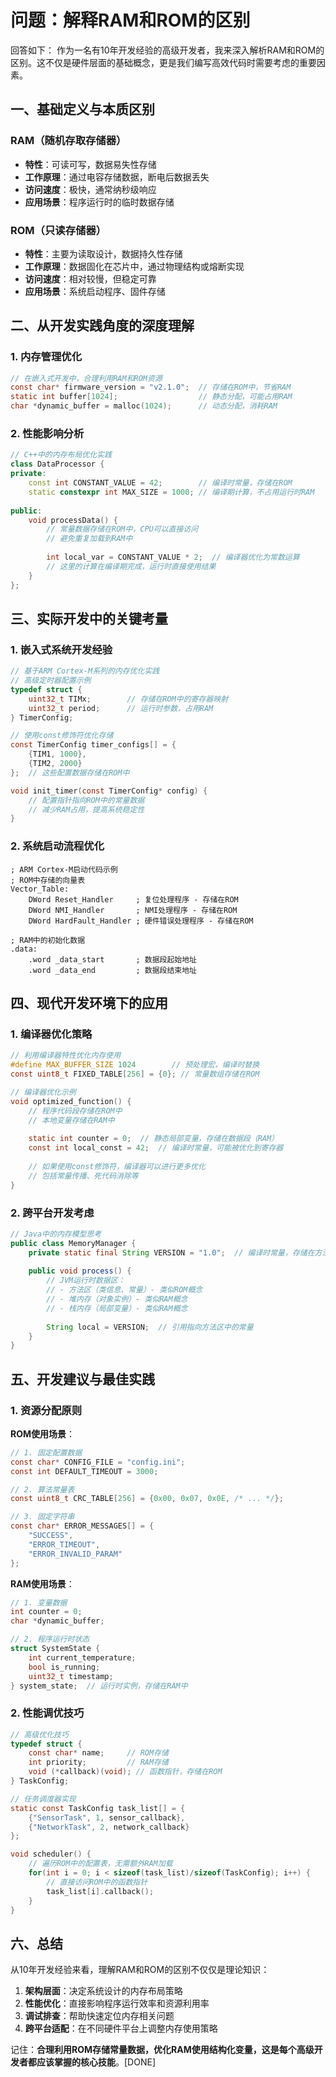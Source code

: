# 问题：解释RAM和ROM的区别
回答如下：
作为一名有10年开发经验的高级开发者，我来深入解析RAM和ROM的区别。这不仅是硬件层面的基础概念，更是我们编写高效代码时需要考虑的重要因素。

## 一、基础定义与本质区别

### RAM（随机存取存储器）
- **特性**：可读可写，数据易失性存储
- **工作原理**：通过电容存储数据，断电后数据丢失
- **访问速度**：极快，通常纳秒级响应
- **应用场景**：程序运行时的临时数据存储

### ROM（只读存储器）
- **特性**：主要为读取设计，数据持久性存储
- **工作原理**：数据固化在芯片中，通过物理结构或熔断实现
- **访问速度**：相对较慢，但稳定可靠
- **应用场景**：系统启动程序、固件存储

## 二、从开发实践角度的深度理解

### 1. 内存管理优化

```c
// 在嵌入式开发中，合理利用RAM和ROM资源
const char* firmware_version = "v2.1.0";  // 存储在ROM中，节省RAM
static int buffer[1024];                  // 静态分配，可能占用RAM
char *dynamic_buffer = malloc(1024);      // 动态分配，消耗RAM
```

### 2. 性能影响分析

```cpp
// C++中的内存布局优化实践
class DataProcessor {
private:
    const int CONSTANT_VALUE = 42;        // 编译时常量，存储在ROM
    static constexpr int MAX_SIZE = 1000; // 编译期计算，不占用运行时RAM
    
public:
    void processData() {
        // 常量数据存储在ROM中，CPU可以直接访问
        // 避免重复加载到RAM中
        
        int local_var = CONSTANT_VALUE * 2;  // 编译器优化为常数运算
        // 这里的计算在编译期完成，运行时直接使用结果
    }
};
```

## 三、实际开发中的关键考量

### 1. 嵌入式系统开发经验

```c
// 基于ARM Cortex-M系列的内存优化实践
// 高级定时器配置示例
typedef struct {
    uint32_t TIMx;        // 存储在ROM中的寄存器映射
    uint32_t period;      // 运行时参数，占用RAM
} TimerConfig;

// 使用const修饰符优化存储
const TimerConfig timer_configs[] = {
    {TIM1, 1000},
    {TIM2, 2000}
};  // 这些配置数据存储在ROM中

void init_timer(const TimerConfig* config) {
    // 配置指针指向ROM中的常量数据
    // 减少RAM占用，提高系统稳定性
}
```

### 2. 系统启动流程优化

```assembly
; ARM Cortex-M启动代码示例
; ROM中存储的向量表
Vector_Table:
    DWord Reset_Handler     ; 复位处理程序 - 存储在ROM
    DWord NMI_Handler       ; NMI处理程序 - 存储在ROM
    DWord HardFault_Handler ; 硬件错误处理程序 - 存储在ROM

; RAM中的初始化数据
.data:
    .word _data_start       ; 数据段起始地址
    .word _data_end         ; 数据段结束地址
```

## 四、现代开发环境下的应用

### 1. 编译器优化策略

```c
// 利用编译器特性优化内存使用
#define MAX_BUFFER_SIZE 1024        // 预处理宏，编译时替换
const uint8_t FIXED_TABLE[256] = {0}; // 常量数组存储在ROM

// 编译器优化示例
void optimized_function() {
    // 程序代码段存储在ROM中
    // 本地变量存储在RAM中
    
    static int counter = 0;  // 静态局部变量，存储在数据段（RAM）
    const int local_const = 42;  // 编译时常量，可能被优化到寄存器
    
    // 如果使用const修饰符，编译器可以进行更多优化
    // 包括常量传播、死代码消除等
}
```

### 2. 跨平台开发考虑

```java
// Java中的内存模型思考
public class MemoryManager {
    private static final String VERSION = "1.0";  // 编译时常量，存储在方法区
    
    public void process() {
        // JVM运行时数据区：
        // - 方法区（类信息、常量）- 类似ROM概念
        // - 堆内存（对象实例）- 类似RAM概念
        // - 栈内存（局部变量）- 类似RAM概念
        
        String local = VERSION;  // 引用指向方法区中的常量
    }
}
```

## 五、开发建议与最佳实践

### 1. 资源分配原则

**ROM使用场景**：
```c
// 1. 固定配置数据
const char* CONFIG_FILE = "config.ini";
const int DEFAULT_TIMEOUT = 3000;

// 2. 算法常量表
const uint8_t CRC_TABLE[256] = {0x00, 0x07, 0x0E, /* ... */};

// 3. 固定字符串
const char* ERROR_MESSAGES[] = {
    "SUCCESS",
    "ERROR_TIMEOUT",
    "ERROR_INVALID_PARAM"
};
```

**RAM使用场景**：
```c
// 1. 变量数据
int counter = 0;
char *dynamic_buffer;

// 2. 程序运行时状态
struct SystemState {
    int current_temperature;
    bool is_running;
    uint32_t timestamp;
} system_state;  // 运行时实例，存储在RAM中
```

### 2. 性能调优技巧

```c
// 高级优化技巧
typedef struct {
    const char* name;     // ROM存储
    int priority;         // RAM存储
    void (*callback)(void); // 函数指针，存储在ROM
} TaskConfig;

// 任务调度器实现
static const TaskConfig task_list[] = {
    {"SensorTask", 1, sensor_callback},
    {"NetworkTask", 2, network_callback}
};

void scheduler() {
    // 遍历ROM中的配置表，无需额外RAM加载
    for(int i = 0; i < sizeof(task_list)/sizeof(TaskConfig); i++) {
        // 直接访问ROM中的函数指针
        task_list[i].callback();
    }
}
```

## 六、总结

从10年开发经验来看，理解RAM和ROM的区别不仅仅是理论知识：

1. **架构层面**：决定系统设计的内存布局策略
2. **性能优化**：直接影响程序运行效率和资源利用率
3. **调试排查**：帮助快速定位内存相关问题
4. **跨平台适配**：在不同硬件平台上调整内存使用策略

记住：**合理利用ROM存储常量数据，优化RAM使用结构化变量，这是每个高级开发者都应该掌握的核心技能**。[DONE]